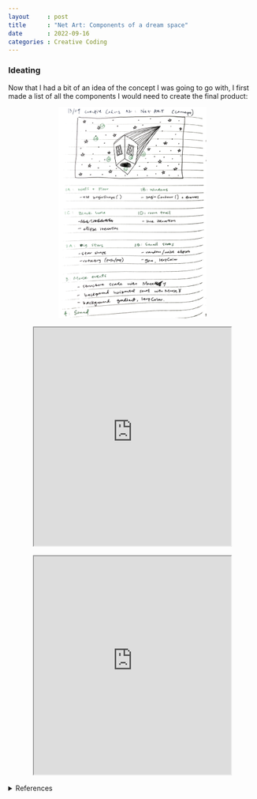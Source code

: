 ```yaml
---
layout     : post
title      : "Net Art: Components of a dream space"
date       : 2022-09-16
categories : Creative Coding
---
```


### Ideating
Now that I had a bit of an idea of the concept I was going to go with, I first made a list of all the components I would need to create the final product:

<img src="/images/components.jpeg" style="display: block; margin: 0 auto; width:300px"/>

 
 <br>

<iframe width=400 height=442 style="display: block; margin: 0 auto" src="https://editor.p5js.org/elishafitri/full/j1TtUhdav"></iframe>

<br> 

<iframe width=400 height=442 style="display: block; margin: 0 auto" src="https://editor.p5js.org/elishafitri/full/zPbtaBfSN"></iframe>

<br>
  


<details>
  <summary>References</summary>
  
  1. dmkldlkadad

  ```
</details>

<br> <br> <br>

  [Back to home](https://elishafitri.github.io/)
  

